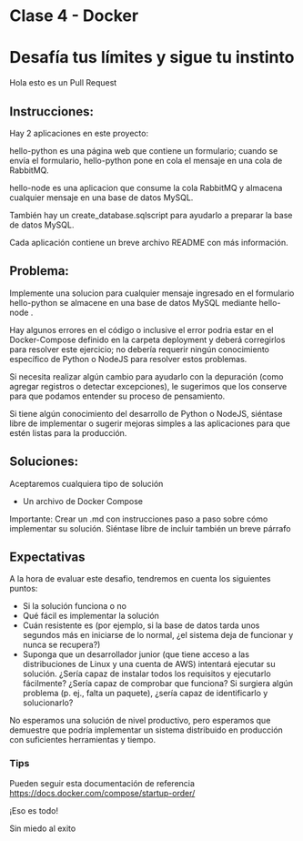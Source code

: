 # Clase 4 - Docker

# Desafía tus límites y sigue tu instinto

Hola esto es un Pull Request

## Instrucciones:

Hay 2 aplicaciones en este proyecto:

hello-python es una página web que contiene un formulario; cuando se envía el formulario, hello-python pone en cola el mensaje en una cola de RabbitMQ.

hello-node es una aplicacion que consume la cola RabbitMQ y almacena cualquier mensaje en una base de datos MySQL.

También hay un create_database.sqlscript para ayudarlo a preparar la base de datos MySQL.

Cada aplicación contiene un breve archivo README con más información.

## Problema:

Implemente una solucion para cualquier mensaje ingresado en el formulario hello-python se almacene en una base de datos MySQL mediante hello-node .

Hay algunos errores en el código o inclusive el error podria estar en el Docker-Compose definido en la carpeta deployment y deberá corregirlos para resolver este ejercicio; no debería requerir ningún conocimiento específico de Python o NodeJS para resolver estos problemas.

Si necesita realizar algún cambio para ayudarlo con la depuración (como agregar registros o detectar excepciones), le sugerimos que los conserve para que podamos entender su proceso de pensamiento.

Si tiene algún conocimiento del desarrollo de Python o NodeJS, siéntase libre de implementar o sugerir mejoras simples a las aplicaciones para que estén listas para la producción.

## Soluciones:

Aceptaremos cualquiera tipo de solución

- Un archivo de Docker Compose  

Importante: Crear un .md con instrucciones paso a paso sobre cómo implementar su solución. Siéntase libre de incluir también un breve párrafo 

## Expectativas

A la hora de evaluar este desafio, tendremos en cuenta los siguientes puntos:

- Si la solución funciona o no
- Qué fácil es implementar la solución
- Cuán resistente es (por ejemplo, si la base de datos tarda unos segundos más en iniciarse de lo normal, ¿el sistema deja de funcionar y nunca se recupera?)
- Suponga que un desarrollador junior (que tiene acceso a las distribuciones de Linux y una cuenta de AWS) intentará ejecutar su solución. ¿Sería capaz de instalar todos los requisitos y ejecutarlo fácilmente? ¿Sería capaz de comprobar que funciona? Si surgiera algún problema (p. ej., falta un paquete), ¿sería capaz de identificarlo y solucionarlo?

No esperamos una solución de nivel productivo, pero esperamos que demuestre que podría implementar un sistema distribuido en producción con suficientes herramientas y tiempo.


### Tips

Pueden seguir esta documentación de referencia https://docs.docker.com/compose/startup-order/


¡Eso es todo!

Sin miedo al exito
